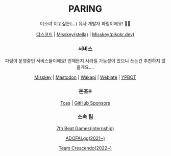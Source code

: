 <h1 align="center">PARING</h1>
<p align="center">미소녀 이고싶은(...) 유사 개발자 파링이에요! 🏳️‍⚧️</p>

<p align="center">
  <a href="https://discord.gg/EkFHRG4TZZ">디스코드</a>
  <span>|</span>
  <a href="https://stella.place/@paring">Misskey(stella)</a>
  <span>|</span>
  <a href="https://pikokr.dev/@paring">Misskey(pikokr.dev)</a>
</p>

<h3 align="center">
  서비스
</h3>
<p align="center">파링이 운영중인 서비스들이에요! 언제든지 사라질 가능성이 있으니 쓰는건 추천하지 않을게요....</p>
<p align="center">
  <a href="https://pikokr.dev">Misskey</a>
  <span>|</span>
  <a href="https://m.pikokr.dev">Mastodon</a>
  <span>|</span>
  <a href="https://wakapi.pikokr.dev">Wakapi</a>
  <span>|</span>
  <a href="https://weblate.kimusoft.dev">Weblate</a>
  <span>|</span>
  <a href="https://kimusoft.dev">YPBOT</a>
</p>

<h3 align="center">
  <del>돈조!!</del>
</h3>
<p align="center">
  <a href="https://toss.me/pikokr">Toss</a>
  <span>|</span>
  <a href="https://github.com/sponsors/pikokr">GitHub Sponsors</a>
</p>

<h3 align="center">
  소속 팀
</h3>
<p align="center">
  <a href="https://github.com/7thbeatgames">7th Beat Games(internship)</a>
</p>
<p align="center">
  <a href="https://github.com/adofai-gg">ADOFAI.gg(2021~)</a>
</p>
<p align="center">
  <a href="https://github.com/team-crescendo">Team Crescendo(2022~)</a>
</p>
